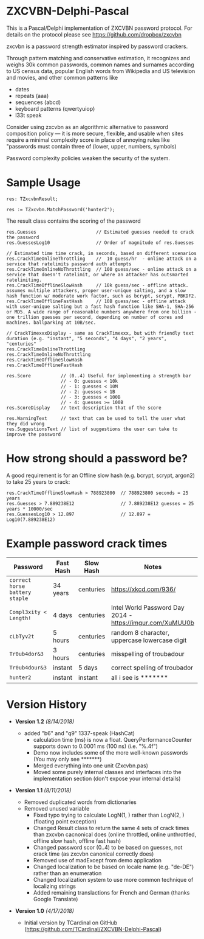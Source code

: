 # ZXCVBN-Delphi-Pascal
This is a Pascal/Delphi implementation of ZXCVBN password protocol. For details on the protocol please see https://github.com/dropbox/zxcvbn

zxcvbn is a password strength estimator inspired by password crackers.

Through pattern matching and conservative estimation, it recognizes and weighs 30k common passwords, common names and surnames according to US census data, popular English words from Wikipedia and US television and movies, and other common patterns like

- dates
- repeats (aaa)
- sequences (abcd)
- keyboard patterns (qwertyuiop)
- l33t speak

Consider using zxcvbn as an algorithmic alternative to password composition policy — it is more secure, flexible, and usable when sites require a minimal complexity score in place of annoying rules like "passwords must contain three of (lower, upper, numbers, symbols)

Password complexity policies weaken the security of the system.


Sample Usage
============

    res: TZxcvbnResult;

    res := TZxcvbn.MatchPassword('hunter2');

The result class contains the scoring of the password

    res.Guesses                      // Estimated guesses needed to crack the password
    res.GuessesLog10                 // Order of magnitude of res.Guesses

    // Estimated time time crack, in seconds, based on different scenarios
    res.CrackTimeOnlineThrottling    //  10 guess/hr  - online attack on a service that ratelimits password auth attempts
    res.CrackTimeOnlineNoThrottling  // 100 guess/sec - online attack on a service that doesn't ratelimit, or where an attacker has outsmarted ratelimiting.
    res.CrackTimeOfflineSlowHash     // 10k guess/sec - offline attack. assumes multiple attackers, proper user-unique salting, and a slow hash function w/ moderate work factor, such as bcrypt, scrypt, PBKDF2.
    res.CrackTimeOfflineFastHash     // 10B guess/sec - offline attack with user-unique salting but a fast hash function like SHA-1, SHA-256 or MD5. A wide range of reasonable numbers anywhere from one billion - one trillion guesses per second, depending on number of cores and machines. ballparking at 10B/sec.

    // CrackTimexxxDisplay - same as CrackTimexxx, but with friendly text duration (e.g. "instant", "5 seconds", "4 days", "2 years", "centuries"
    res.CrackTimeOnlineThrottling
    res.CrackTimeOnlineNoThrottling
    res.CrackTimeOfflineSlowHash
    res.CrackTimeOfflineFastHash

    res.Score           // (0..4) Useful for implementing a strength bar
                        // - 0: guesses < 10k
                        // - 1: guesses < 10M
                        // - 2: guesses < 1B
                        // - 3: guesses < 100B
                        // - 4: guesses >= 100B
    res.ScoreDisplay    // text description that of the score

    res.WarningText     // text that can be used to tell the user what they did wrong
    res.SuggestionsText // list of suggestions the user can take to improve the password

How strong should a password be?
================================

A good requirement is for an Offline slow hash (e.g. bcrypt, scrypt, argon2) to take 25 years to crack:

    res.CrackTimeOfflineSlowHash > 788923800  // 788923800 seconds = 25 years
    res.Guesses > 7.889238E12                 // 7.889238E12 guesses = 25 years * 10000/sec
    res.GuessesLog10 > 12.897                 // 12.897 = Log10(7.889238E12)


Example password crack times
============================

| Password                       | Fast Hash | Slow Hash | Notes                                                     |
|--------------------------------|-----------|-----------|-----------------------------------------------------------|
|	`correct horse battery staple` | 34 years  | centuries | https://xkcd.com/936/                                     |
|	`Compl3xity < Length!`		     | 4 days    | centuries | Intel World Password Day 2014 - https://imgur.com/XuMUU0b |
|	`cLbTyv2t`                     | 5 hours   | centuries | random 8 character, uppercase lowercase digit             |
|	`Tr0ub4dor&3`                  |  3 hours  | centuries | misspelling of troubadour                                 |
|	`Tr0ub4dour&3`                 | instant   |  5 days   | correct spelling of troubador                             |
|	`hunter2`                      | instant   |  instant  | all i see is *******                                      |


Version History
===============

- **Version 1.2**   *(8/14/2018)*

  - added "b6" and "q9" 1337-speak (HashCat)
	- calculation time (ms) is now a float. QueryPerformanceCounter supports down to 0.0001 ms (100 ns) (i.e. "%.4f")
	- Demo now includes some of the more well-known passwords (You may only see *******)
	- Merged everything into one unit (Zxcvbn.pas)
	- Moved some purely internal classes and interfaces into the implementation section (don't expose your internal details)

- **Version 1.1**   *(8/11/2018)*

  - Removed duplicated words from dictionaries
  - Removed unused variable
	- Fixed typo trying to calculate LogN(1, ) rather than LogN(2, )  (floating point exception)
	- Changed Result class to return the same 4 sets of crack times than zxcvbn cacnonical does (online throttled, online unthrottled, offline slow hash, offline fast hash)
	- Changed password scor (0..4) to be based on guesses, not crack time (as zxcvbn canonical correctly does)
	- Removed use of madExcept from demo application
	- Changed localization to be based on locale name (e.g. "de-DE") rather than an enumeration
	- Changed localization system to use more common technique of localizing strings
	- Added remaining translactions for French and German (thanks Google Translate)

- **Version 1.0**   *(4/17/2018)*
			
  - Initial version by TCardinal on GitHub (https://github.com/TCardinal/ZXCVBN-Delphi-Pascal)

